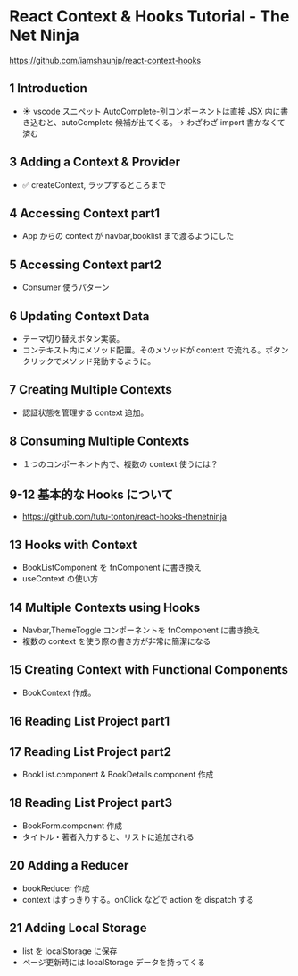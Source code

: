 # React Context & Hooks Tutorial - The Net Ninja

https://github.com/iamshaunjp/react-context-hooks

## 1 Introduction

-   :sunny: vscode スニペット AutoComplete-別コンポーネントは直接 JSX 内に書き込むと、autoComplete 候補が出てくる。-> わざわざ import 書かなくて済む

## 3 Adding a Context & Provider

-   :white_check_mark: createContext, ラップするところまで

## 4 Accessing Context part1

-   App からの context が navbar,booklist まで渡るようにした

## 5 Accessing Context part2

-   Consumer 使うパターン

## 6 Updating Context Data

-   テーマ切り替えボタン実装。
-   コンテキスト内にメソッド配置。そのメソッドが context で流れる。ボタンクリックでメソッド発動するように。

## 7 Creating Multiple Contexts

-   認証状態を管理する context 追加。

## 8 Consuming Multiple Contexts

-   １つのコンポーネント内で、複数の context 使うには？

## 9-12 基本的な Hooks について

-   https://github.com/tutu-tonton/react-hooks-thenetninja

## 13 Hooks with Context

-   BookListComponent を fnComponent に書き換え
-   useContext の使い方

## 14 Multiple Contexts using Hooks

-   Navbar,ThemeToggle コンポーネントを fnComponent に書き換え
-   複数の context を使う際の書き方が非常に簡潔になる

## 15 Creating Context with Functional Components

-   BookContext 作成。

## 16 Reading List Project part1

## 17 Reading List Project part2

-   BookList.component & BookDetails.component 作成

## 18 Reading List Project part3

-   BookForm.component 作成
-   タイトル・著者入力すると、リストに追加される

## 20 Adding a Reducer

-   bookReducer 作成
-   context はすっきりする。onClick などで action を dispatch する

## 21 Adding Local Storage

-   list を localStorage に保存
-   ページ更新時には localStorage データを持ってくる

